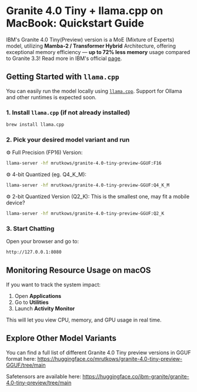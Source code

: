 
# Granite 4.0 Tiny + llama.cpp on MacBook: Quickstart Guide

IBM's Granite 4.0 Tiny(Preview) version is a MoE (Mixture of Experts) model, utilizing **Mamba-2 / Transformer Hybrid** Architecture, offering exceptional memory efficiency — **up to 72% less memory** usage compared to Granite 3.3!
Read more in IBM's official [page](https://www.ibm.com/new/announcements/ibm-granite-4-0-tiny-preview-sneak-peek).

## Getting Started with `llama.cpp`

You can easily run the model locally using [`llama.cpp`](https://github.com/ggerganov/llama.cpp). Support for Ollama and other runtimes is expected soon.

### 1. Install `llama.cpp` (if not already installed)

```bash
brew install llama.cpp
```
### 2. Pick your desired model variant and run

⚙️ Full Precision (FP16) Version:
```bash
llama-server -hf mrutkows/granite-4.0-tiny-preview-GGUF:F16
```
⚙️ 4-bit Quantized (eg. Q4_K_M):
```bash
llama-server -hf mrutkows/granite-4.0-tiny-preview-GGUF:Q4_K_M
```

⚙️ 2-bit Quantized Version (Q2_K): This is the smallest one, may fit a mobile device?
```bash
llama-server -hf mrutkows/granite-4.0-tiny-preview-GGUF:Q2_K
```

### 3. Start Chatting

Open your browser and go to:
```bash
http://127.0.0.1:8080
```

## Monitoring Resource Usage on macOS
If you want to track the system impact:

1. Open **Applications**
2. Go to **Utilities**
3. Launch **Activity Monitor**

This will let you view CPU, memory, and GPU usage in real time.

## Explore Other Model Variants
You can find a full list of different Granite 4.0 Tiny preview versions in GGUF format here:
https://huggingface.co/mrutkows/granite-4.0-tiny-preview-GGUF/tree/main

Safetensors are available here:
https://huggingface.co/ibm-granite/granite-4.0-tiny-preview/tree/main



